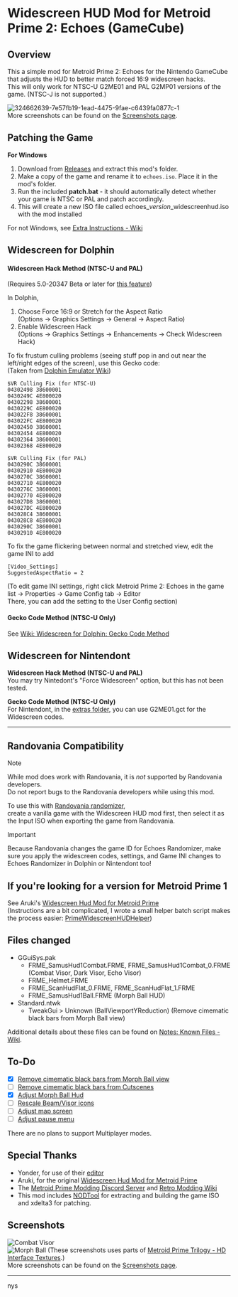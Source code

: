 # Widescreen HUD Mod for Metroid Prime 2: Echoes (GameCube)

## Overview

This a simple mod for Metroid Prime 2: Echoes for the Nintendo GameCube that adjusts the HUD to better match forced 16:9 widescreen hacks.  
This will only work for NTSC-U G2ME01 and PAL G2MP01 versions of the game. (NTSC-J is not supported.)

![324662639-7e57fb19-1ead-4475-9fae-c6439fa0877c-1](https://github.com/Nystrata/EchoesWidescreenHUD/assets/15365192/41aa7660-7b33-4611-9aec-13ecd7487cfe)  
More screenshots can be found on the [Screenshots page](https://github.com/Nystrata/EchoesWidescreenHUD/wiki/Screenshots).  


## Patching the Game
**For Windows**
1. Download from [Releases](https://github.com/Nystrata/echoeswidescreenhud/releases) and extract this mod's folder.
2. Make a copy of the game and rename it to `echoes.iso`. Place it in the mod's folder.
3. Run the included **patch.bat** - it should automatically detect whether your game is NTSC or PAL and patch accordingly. 
4. This will create a new ISO file called echoes_*version*_widescreenhud.iso with the mod installed

For not Windows, see [Extra Instructions - Wiki](https://github.com/Nystrata/EchoesWidescreenHUD/wiki/Extra-Instructions#patching-the-game-for-not-windows)

## Widescreen for Dolphin
#### Widescreen Hack Method (NTSC-U and PAL)    
(Requires 5.0-20347 Beta or later for [this feature](https://dolphin-emu.org/blog/2023/11/25/dolphin-progress-report-august-september-and-october-2023/#50-20097-and-50-20109-allow-widescreen-heuristic-to-be-modified-per-game-by-oatmealdome-and-billiard))  

In Dolphin, 
1. Choose Force 16:9 or Stretch for the Aspect Ratio  
   (Options -> Graphics Settings -> General -> Aspect Ratio)   
2. Enable Widescreen Hack  
   (Options -> Graphics Settings -> Enhancements -> Check Widescreen Hack)  

To fix frustum culling problems (seeing stuff pop in and out near the left/right edges of the screen), use this Gecko code:  
(Taken from [Dolphin Emulator Wiki](https://wiki.dolphin-emu.org/index.php?title=Metroid_Prime_2:_Echoes_(GC)#VR_Culling_Fix))
```
$VR Culling Fix (for NTSC-U)
04302498 38600001
0430249C 4E800020
04302298 38600001
0430229C 4E800020
043022F8 38600001
043022FC 4E800020
04302450 38600001
04302454 4E800020
04302364 38600001
04302368 4E800020
```
```
$VR Culling Fix (for PAL)
0430290C 38600001
04302910 4E800020
0430270C 38600001
04302710 4E800020
0430276C 38600001
04302770 4E800020
043027D8 38600001
043027DC 4E800020
043028C4 38600001
043028C8 4E800020
0430290C 38600001
04302910 4E800020
```

To fix the game flickering between normal and stretched view, edit the game INI to add  
```
[Video_Settings]
SuggestedAspectRatio = 2
```
(To edit game INI settings, right click Metroid Prime 2: Echoes in the game list -> Properties -> Game Config tab -> Editor  
There, you can add the setting to the User Config section)  

#### Gecko Code Method (NTSC-U Only)      
See [Wiki: Widescreen for Dolphin: Gecko Code Method](https://github.com/Nystrata/EchoesWidescreenHUD/wiki/Extra-Instructions#widescreen-for-dolphin-gecko-code-method)  

## Widescreen for Nintendont
**Widescreen Hack Method (NTSC-U and PAL)**  
You may try Nintedont's "Force Widescreen" option, but this has not been tested.  
  
**Gecko Code Method (NTSC-U Only)**  
For Nintendont, in the [extras folder](https://github.com/Nystrata/EchoesWidescreenHUD/tree/main/extras), you can use G2ME01.gct for the Widescreen codes.   

***
## Randovania Compatibility
> [!NOTE]  
> While mod does work with Randovania, it is *not* supported by Randovania developers.  
> Do not report bugs to the Randovania developers while using this mod.

To use this with [Randovania randomizer](https://github.com/randovania/randovania),  
create a vanilla game with the Widescreen HUD mod first, then select it as the Input ISO when exporting the game from Randovania.  

> [!IMPORTANT]  
> Because Randovania changes the game ID for Echoes Randomizer, make sure you apply the widescreen codes, settings, and Game INI changes to Echoes Randomizer in Dolphin or Nintendont too!

## If you're looking for a version for Metroid Prime 1
See Aruki's [Widescreen Hud Mod for Metroid Prime](https://wiki.dolphin-emu.org/index.php?title=Metroid_Prime_(GC)#16:9_HUD_Mod)    
(Instructions are a bit complicated, I wrote a small helper batch script makes the process easier: [PrimeWidescreenHUDHelper](https://github.com/Nystrata/PrimeWidescreenHUDHelper))

## Files changed
- GGuiSys.pak
  - FRME_SamusHud1Combat.FRME, FRME_SamusHud1Combat_0.FRME  (Combat Visor, Dark Visor, Echo Visor)
  - FRME_Helmet.FRME
  - FRME_ScanHudFlat_0.FRME, FRME_ScanHudFlat_1.FRME
  - FRME_SamusHud1Ball.FRME (Morph Ball HUD)
- Standard.ntwk
  - TweakGui > Unknown (BallViewportYReduction) (Remove cimematic black bars from Morph Ball view)  

Additional details about these files can be found on [Notes: Known Files - Wiki](https://github.com/Nystrata/EchoesWidescreenHUD/wiki/Notes#known-files).

## To-Do
- [X] [Remove cimematic black bars from Morph Ball view](https://github.com/Nystrata/EchoesWidescreenHUD/issues/1)
- [ ] [Remove cimematic black bars from Cutscenes](https://github.com/Nystrata/EchoesWidescreenHUD/issues/2)
- [X] [Adjust Morph Ball Hud](https://github.com/Nystrata/EchoesWidescreenHUD/issues/3)
- [ ] [Rescale Beam/Visor icons](https://github.com/Nystrata/EchoesWidescreenHUD/issues/5)
- [ ] [Adjust map screen](https://github.com/Nystrata/EchoesWidescreenHUD/issues/4)
- [ ] [Adjust pause menu](https://github.com/Nystrata/EchoesWidescreenHUD/issues/4)

There are no plans to support Multiplayer modes.

## Special Thanks  
- Yonder, for use of their [editor](https://github.com/xchellx/three.js)
- Aruki, for the original [Widescreen Hud Mod for Metroid Prime](https://wiki.dolphin-emu.org/index.php?title=Metroid_Prime_(GC)#16:9_HUD_Mod)
- The [Metroid Prime Modding Discord Server](https://discord.gg/pTQZcFS) and [Retro Modding Wiki](https://wiki.axiodl.com/w/Main_Page)
- This mod includes [NODTool](https://github.com/AxioDL/nod) for extracting and building the game ISO  
  and xdelta3 for patching.

## Screenshots
![Combat Visor](https://github.com/Nystrata/EchoesWidescreenHUD/assets/15365192/307816f2-c4e0-48b1-a4e6-d789552dec9f)  
![Morph Ball](https://github.com/Nystrata/EchoesWidescreenHUD/assets/15365192/f4b94587-a3c3-4532-a1a0-56eda6abf99e)
(These screenshots uses parts of [Metroid Prime Trilogy - HD Interface Textures](https://forums.dolphin-emu.org/Thread-metroid-prime-trilogy-hd-interface-textures-v-1-7-may-01-2021).)  
More screenshots can be found on the [Screenshots page](https://github.com/Nystrata/EchoesWidescreenHUD/wiki/Screenshots).  

***

nys

